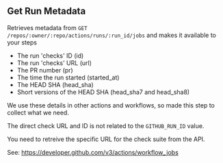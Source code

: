 ## Get Run Metadata

Retrieves metadata from `GET /repos/:owner/:repo/actions/runs/:run_id/jobs` and makes it available to your steps

- The run 'checks' ID (id)
- The run 'checks' URL (url)
- The PR number (pr)
- The time the run started (started_at)
- The HEAD SHA (head_sha)
- Short versions of the HEAD SHA (head_sha7 and head_sha8)

We use these details in other actions and workflows, so made this step to
collect what we need.

The direct check URL and ID is not related to the `GITHUB_RUN_ID` value.

You need to retreive the specific URL for the check suite from the API.

See: https://developer.github.com/v3/actions/workflow_jobs
